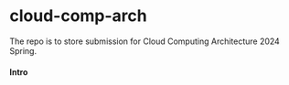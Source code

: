 # cloud-comp-arch

The repo is to store submission for Cloud Computing Architecture 2024 Spring.

#### Intro

